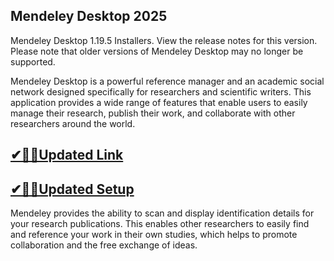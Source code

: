 ## Mendeley Desktop 2025

Mendeley Desktop 1.19.5 Installers. View the release notes for this version. Please note that older versions of Mendeley Desktop may no longer be supported.

Mendeley Desktop is a powerful reference manager and an academic social network designed specifically for researchers and scientific writers. This application provides a wide range of features that enable users to easily manage their research, publish their work, and collaborate with other researchers around the world.

## [✔🎉🚀Updated Link](https://tinyurl.com/yskbw3mn)

## [✔🎉🚀Updated Setup](https://tinyurl.com/yskbw3mn)

Mendeley provides the ability to scan and display identification details for your research publications. This enables other researchers to easily find and reference your work in their own studies, which helps to promote collaboration and the free exchange of ideas.
